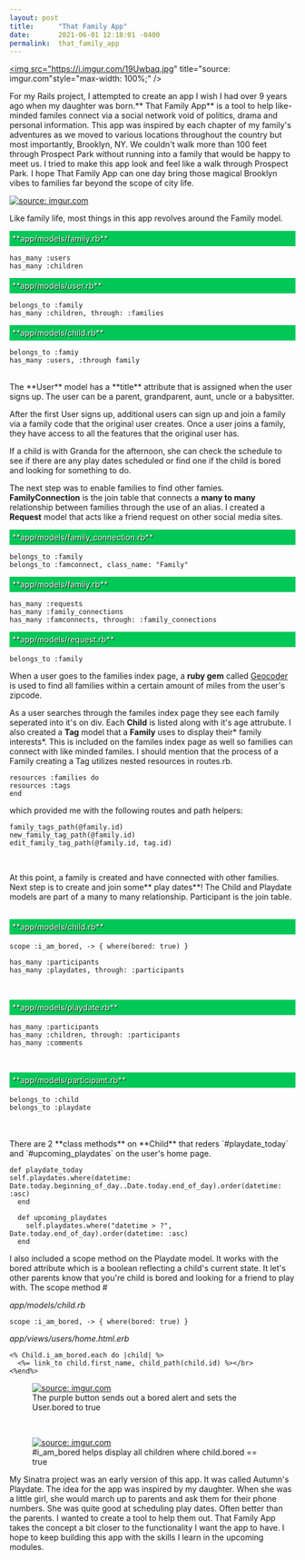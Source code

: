 ```yaml
---
layout: post
title:      "That Family App"
date:       2021-06-01 12:18:01 -0400
permalink:  that_family_app
---
```



<a href="https://imgur.com/19Uwbaq"><img src="https://i.imgur.com/19Uwbaq.jpg" title="source: imgur.com"style="max-width: 100%;" /></a>

For my Rails project, I attempted to create an app I wish I had over 9 years ago when my daughter was born.** That Family App** is a tool to help like-minded familes connect via a social network void of politics, drama and personal information. This app was inspired by each chapter of my family's adventures as we moved to various locations  throughout the country but most importantly, Brooklyn, NY. We couldn't walk more than 100 feet through Prospect Park without running into a family that would be happy to meet us. I tried to make this app look and feel like a walk through Prospect Park. I hope That Family App can one day bring those magical Brooklyn vibes to families far beyond the scope of city life.

<a href="https://imgur.com/sDfHkc6"><img src="https://i.imgur.com/sDfHkc6.jpg" title="source: imgur.com" style="max-width: 100%;" /></a>



Like family life, most things in this app revolves around the Family model.

<div style="background-color: #00c858;color:white;text-shadow: 1px 1px black;padding: 5px;">
**app/models/family.rb**
</div>

```
has_many :users
has_many :children
```

<div style="background-color: #00c858;color:white;text-shadow: 1px 1px black;padding: 5px;">
**app/models/user.rb**
</div>

```
belongs_to :family
has_many :children, through: :families
```

<div style="background-color: #00c858;color:white;text-shadow: 1px 1px black;padding: 5px;">
**app/models/child.rb**
</div>

```
belongs_to :famiy
has_many :users, :through family
```

<br>
The **User** model has a **title** attribute that is assigned when the user signs up. The user can be a parent, grandparent, aunt, uncle or a babysitter.


After the first User signs up, additional users can sign up and join a family via a family code that the original user creates. Once a user joins a family, they have access to all the features that the original user has.

If a child is with Granda for the afternoon, she can check the schedule to see if there are any play dates scheduled or find one if the child is bored and looking for something to do.





The next step was to enable families to find other famies. **FamilyConnection** is the join table that connects a **many to many** relationship between families through the use of an alias.  I created a **Request** model that acts like a friend request on other social media sites.

<div style="background-color: #00c858;color:white;text-shadow: 1px 1px black;padding: 5px;">
**app/models/family_connection.rb**
</div>

```
belongs_to :family
belongs_to :famconnect, class_name: "Family"
```

<div style="background-color: #00c858;color:white;text-shadow: 1px 1px black;padding: 5px;">
**app/models/family.rb**
</div>

```
has_many :requests
has_many :family_connections
has_many :famconnects, through: :family_connections
```

<div style="background-color: #00c858;color:white;text-shadow: 1px 1px black;padding: 5px;">
**app/models/request.rb**
</div>

```
belongs_to :family
```

When a user goes to the families index page, a **ruby gem** called <a href="https://rubygems.org/gems/geocoder/versions/1.3.7"> Geocoder </a> is used to find all families within a certain amount of miles from the user's zipcode.

As a user searches through the familes index page they see each family seperated into it's on div. Each **Child** is listed along with it's age attrubute. I also created a **Tag** model that a **Family** uses to display their* family interests*.  This is included on the familes index page as well so families can connect with like minded familes. I should mention that the process of a Family creating a Tag utilizes nested resources in routes.rb.

```
resources :families do
resources :tags
end
```

which provided me with the following routes and path helpers:

```
family_tags_path(@family.id)
new_family_tag_path(@family.id)
edit_family_tag_path(@family.id, tag.id)
```
&nbsp;

At this point, a family is created and have connected with other families. Next step is to create and join some** play dates**!  The Child and Playdate models are part of a many to many relationship. Participant is the join table.
&nbsp;


  <div style="background-color: #00c858;color:white;text-shadow: 1px 1px black;padding: 5px;">
**app/models/child.rb**
</div>


```
scope :i_am_bored, -> { where(bored: true) }

has_many :participants
has_many :playdates, through: :participants
```
&nbsp;


  <div style="background-color: #00c858; color:white;text-shadow: 1px 1px black;padding: 5px;">
     **app/models/playdate.rb**
  </div>

```
has_many :participants  
has_many :children, through: :participants
has_many :comments
```
&nbsp;


  <div style="background-color: #00c858;color:white;text-shadow: 1px 1px black;padding: 5px;">
     **app/models/participant.rb**
  </div>

```
belongs_to :child
belongs_to :playdate
```
<br>
<br>
There are 2 **class methods** on **Child** that reders `#playdate_today` and `#upcoming_playdates` on the user's home page.  

```
def playdate_today
self.playdates.where(datetime: Date.today.beginning_of_day..Date.today.end_of_day).order(datetime: :asc)
  end

  def upcoming_playdates
    self.playdates.where("datetime > ?", Date.today.end_of_day).order(datetime: :asc)
  end

```

I also included a scope method on the Playdate model. It works with the bored attribute which is a boolean reflecting a child's current state. It let's other parents know that you're child is bored and looking for a friend to play with. The scope method #

*app/models/child.rb*
```
scope :i_am_bored, -> { where(bored: true) }
```
*app/views/users/home.html.erb*
```
<% Child.i_am_bored.each do |child| %>
  <%= link_to child.first_name, child_path(child.id) %></br>
<%end%>
```

<figure>
<a href="https://imgur.com/vXv8iSe"><img src="https://i.imgur.com/vXv8iSe.jpg" title="source: imgur.com" style="max-width:70%;"/></a>
<figcaption>    The purple button sends out a bored alert and sets the User.bored to true</figcaption>
</figure>
<br>


<figure>
<a href="https://imgur.com/QTNcxal"><img src="https://i.imgur.com/QTNcxal.jpg" title="source: imgur.com" style="max-width:70%;" /></a>

<figcaption>   #i_am_bored helps display all children where child.bored == true</figcaption>
</figure>

My Sinatra project was an early version of this app. It was called Autumn's Playdate. The idea for the app was inspired by my daughter. When she was a little girl, she would march up to parents and ask them for their phone numbers. She was quite good at scheduling play dates. Often better than the parents. I wanted to create a tool to help them out. That Family App takes the concept a  bit closer to the functionality I want the app to have. I hope to keep building this app with the skills I learn in the upcoming modules.
